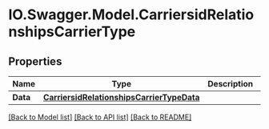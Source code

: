 # IO.Swagger.Model.CarriersidRelationshipsCarrierType
## Properties

Name | Type | Description | Notes
------------ | ------------- | ------------- | -------------
**Data** | [**CarriersidRelationshipsCarrierTypeData**](CarriersidRelationshipsCarrierTypeData.md) |  | [optional] 

[[Back to Model list]](../README.md#documentation-for-models) [[Back to API list]](../README.md#documentation-for-api-endpoints) [[Back to README]](../README.md)

